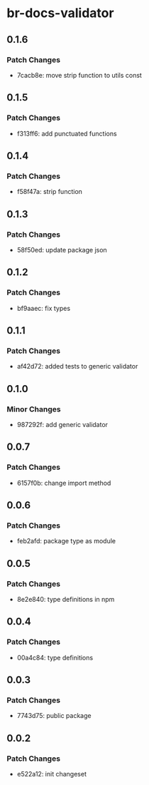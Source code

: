# br-docs-validator

## 0.1.6

### Patch Changes

- 7cacb8e: move strip function to utils const

## 0.1.5

### Patch Changes

- f313ff6: add punctuated functions

## 0.1.4

### Patch Changes

- f58f47a: strip function

## 0.1.3

### Patch Changes

- 58f50ed: update package json

## 0.1.2

### Patch Changes

- bf9aaec: fix types

## 0.1.1

### Patch Changes

- af42d72: added tests to generic validator

## 0.1.0

### Minor Changes

- 987292f: add generic validator

## 0.0.7

### Patch Changes

- 6157f0b: change import method

## 0.0.6

### Patch Changes

- feb2afd: package type as module

## 0.0.5

### Patch Changes

- 8e2e840: type definitions in npm

## 0.0.4

### Patch Changes

- 00a4c84: type definitions

## 0.0.3

### Patch Changes

- 7743d75: public package

## 0.0.2

### Patch Changes

- e522a12: init changeset
